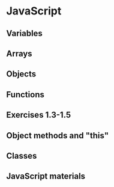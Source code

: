 # JavaScript

## Variables

## Arrays

## Objects

## Functions

## Exercises 1.3-1.5

## Object methods and "this"

## Classes

## JavaScript materials
